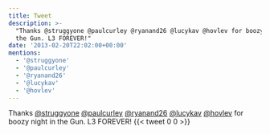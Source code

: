 ```yaml
---
title: Tweet
description: >-
  "Thanks @struggyone @paulcurley @ryanand26 @lucykav @hovlev for boozy night in
  the Gun. L3 FOREVER!"
date: '2013-02-20T22:02:00+00:00'
mentions:
  - '@struggyone'
  - '@paulcurley'
  - '@ryanand26'
  - '@lucykav'
  - '@hovlev'
---
```

Thanks [@struggyone](https://twitter.com/@struggyone) [@paulcurley](https://twitter.com/@paulcurley) [@ryanand26](https://twitter.com/@ryanand26) [@lucykav](https://twitter.com/@lucykav) [@hovlev](https://twitter.com/@hovlev) for boozy night in the Gun. L3 FOREVER!
      {{< tweet 0 0 >}}
    
